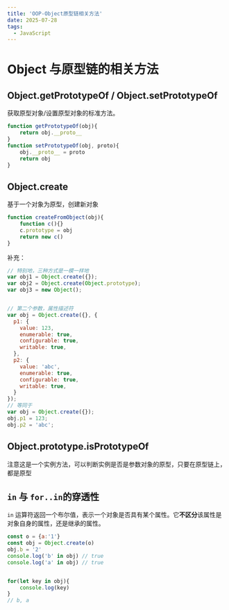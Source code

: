 ```yaml
---
title: 'OOP-Object原型链相关方法'
date: 2025-07-28
tags:
  - JavaScript
---
```


# Object 与原型链的相关方法

## Object.getPrototypeOf / Object.setPrototypeOf

获取原型对象/设置原型对象的标准方法。

```js
function getPrototypeOf(obj){
    return obj.__proto__
}
function setPrototypeOf(obj, proto){
    obj.__proto__ = proto
    return obj
}
```

## Object.create

基于一个对象为原型，创建新对象

```js
function createFromObject(obj){
    function c(){}
    c.prototype = obj
    return new c()
}

```

补充：
```js 
// 特别地，三种方式是一模一样地
var obj1 = Object.create({});
var obj2 = Object.create(Object.prototype);
var obj3 = new Object();


// 第二个参数，属性描述符
var obj = Object.create({}, {
  p1: {
    value: 123,
    enumerable: true,
    configurable: true,
    writable: true,
  },
  p2: {
    value: 'abc',
    enumerable: true,
    configurable: true,
    writable: true,
  }
});
// 等同于
var obj = Object.create({});
obj.p1 = 123;
obj.p2 = 'abc';
```



## Object.prototype.isPrototypeOf

注意这是一个实例方法，可以判断实例是否是参数对象的原型，只要在原型链上，都是原型


## `in` 与 `for..in`的穿透性

`in` 运算符返回一个布尔值，表示一个对象是否具有某个属性。它**不区分**该属性是对象自身的属性，还是继承的属性。

```js
const o = {a:'1'}
const obj = Object.create(o) 
obj.b = '2'
console.log('b' in obj) // true
console.log('a' in obj) // true


for(let key in obj){
    console.log(key)
}
// b, a

```